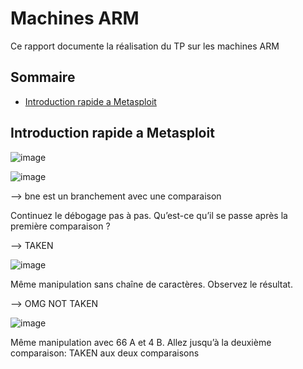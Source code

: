 # Machines ARM
Ce rapport documente la réalisation du TP sur les machines ARM

## Sommaire

* [Introduction rapide a Metasploit](#Introduction-rapide-a-Metasploit)

## Introduction rapide a Metasploit


![image](https://user-images.githubusercontent.com/91114817/206419087-1348fbca-3725-483d-82b8-8f48133599c9.png)



![image](https://user-images.githubusercontent.com/91114817/206424572-bdaf5884-4f84-40d9-947c-20806fda4e62.png)

--> bne est un branchement avec une comparaison

Continuez le débogage pas à pas. Qu’est-ce qu’il se passe après la première comparaison ?

--> TAKEN

![image](https://user-images.githubusercontent.com/91114817/206424855-eb3cf9dc-53ce-4bd7-84bd-a955d74d4f70.png)



Même manipulation sans chaîne de caractères. Observez le résultat.

--> OMG NOT TAKEN

![image](https://user-images.githubusercontent.com/91114817/206425218-af8eb4c4-995f-414b-afb2-040972eea278.png)

Même manipulation avec 66 A et 4 B. Allez jusqu’à la deuxième comparaison:
TAKEN aux deux comparaisons


